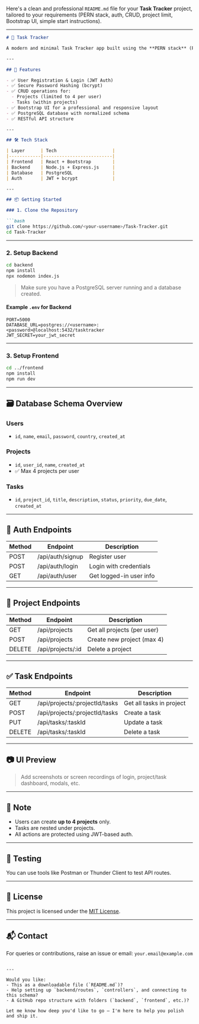 Here's a clean and professional `README.md` file for your **Task Tracker** project, tailored to your requirements (PERN stack, auth, CRUD, project limit, Bootstrap UI, simple start instructions).

---

````markdown
# 🧩 Task Tracker

A modern and minimal Task Tracker app built using the **PERN stack** (PostgreSQL, Express.js, React.js, Node.js). It supports user authentication, project/task management, and enforces a 4-project-per-user limit.

---

## 🚀 Features

- ✅ User Registration & Login (JWT Auth)
- ✅ Secure Password Hashing (bcrypt)
- ✅ CRUD operations for:
  - Projects (limited to 4 per user)
  - Tasks (within projects)
- ✅ Bootstrap UI for a professional and responsive layout
- ✅ PostgreSQL database with normalized schema
- ✅ RESTful API structure

---

## 🛠️ Tech Stack

| Layer      | Tech                     |
|------------|--------------------------|
| Frontend   | React + Bootstrap        |
| Backend    | Node.js + Express.js     |
| Database   | PostgreSQL               |
| Auth       | JWT + bcrypt             |

---

## 📦 Getting Started

### 1. Clone the Repository

```bash
git clone https://github.com/<your-username>/Task-Tracker.git
cd Task-Tracker
````

---

### 2. Setup Backend

```bash
cd backend
npm install
npx nodemon index.js
```

> Make sure you have a PostgreSQL server running and a database created.

#### Example `.env` for Backend

```env
PORT=5000
DATABASE_URL=postgres://<username>:<password>@localhost:5432/tasktracker
JWT_SECRET=your_jwt_secret
```

---

### 3. Setup Frontend

```bash
cd ../frontend
npm install
npm run dev
```

---

## 🗃️ Database Schema Overview

### Users

* `id`, `name`, `email`, `password`, `country`, `created_at`

### Projects

* `id`, `user_id`, `name`, `created_at`
* ✅ Max 4 projects per user

### Tasks

* `id`, `project_id`, `title`, `description`, `status`, `priority`, `due_date`, `created_at`

---

## 🔐 Auth Endpoints

| Method | Endpoint         | Description             |
| ------ | ---------------- | ----------------------- |
| POST   | /api/auth/signup | Register user           |
| POST   | /api/auth/login  | Login with credentials  |
| GET    | /api/auth/user   | Get logged-in user info |

---

## 📁 Project Endpoints

| Method | Endpoint           | Description                 |
| ------ | ------------------ | --------------------------- |
| GET    | /api/projects      | Get all projects (per user) |
| POST   | /api/projects      | Create new project (max 4)  |
| DELETE | /api/projects/\:id | Delete a project            |

---

## ✅ Task Endpoints

| Method | Endpoint                        | Description              |
| ------ | ------------------------------- | ------------------------ |
| GET    | /api/projects/\:projectId/tasks | Get all tasks in project |
| POST   | /api/projects/\:projectId/tasks | Create a task            |
| PUT    | /api/tasks/\:taskId             | Update a task            |
| DELETE | /api/tasks/\:taskId             | Delete a task            |

---

## 📷 UI Preview

> Add screenshots or screen recordings of login, project/task dashboard, modals, etc.

---

## 📌 Note

* Users can create **up to 4 projects** only.
* Tasks are nested under projects.
* All actions are protected using JWT-based auth.

---

## 🧪 Testing

You can use tools like Postman or Thunder Client to test API routes.

---

## 📝 License

This project is licensed under the [MIT License](LICENSE).

---

## 📬 Contact

For queries or contributions, raise an issue or email: `your.email@example.com`

```

---

Would you like:
- This as a downloadable file (`README.md`)?
- Help setting up `backend/routes`, `controllers`, and connecting to this schema?
- A GitHub repo structure with folders (`backend`, `frontend`, etc.)?

Let me know how deep you'd like to go — I'm here to help you polish and ship it.
```
